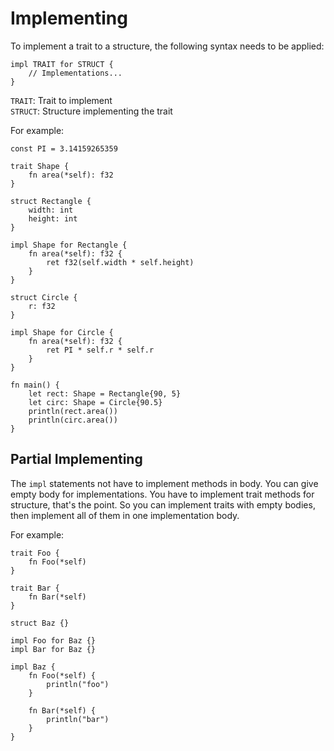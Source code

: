 # Implementing
To implement a trait to a structure, the following syntax needs to be applied:
```jule
impl TRAIT for STRUCT {
    // Implementations...
}
```
`TRAIT`: Trait to implement\
`STRUCT`: Structure implementing the trait

For example:
```jule
const PI = 3.14159265359

trait Shape {
    fn area(*self): f32
}

struct Rectangle {
    width: int
    height: int
}

impl Shape for Rectangle {
    fn area(*self): f32 {
        ret f32(self.width * self.height)
    }
}

struct Circle {
    r: f32
}

impl Shape for Circle {
    fn area(*self): f32 {
        ret PI * self.r * self.r
    }
}

fn main() {
    let rect: Shape = Rectangle{90, 5}
    let circ: Shape = Circle{90.5}
    println(rect.area())
    println(circ.area())
}
```

## Partial Implementing

The `impl` statements not have to implement methods in body. You can give empty body for implementations. You have to implement trait methods for structure, that's the point. So you can implement traits with empty bodies, then implement all of them in one implementation body.

For example:

```jule
trait Foo {
    fn Foo(*self)
}

trait Bar {
    fn Bar(*self)
}

struct Baz {}

impl Foo for Baz {}
impl Bar for Baz {}

impl Baz {
    fn Foo(*self) {
        println("foo")
    }

    fn Bar(*self) {
        println("bar")
    }
}
```